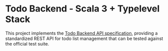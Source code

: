 # Todo Backend - Scala 3 + Typelevel Stack

This project implements the [Todo Backend API specification](https://todobackend.com/), providing a standardized REST API for todo list management that can be tested against the official test suite.
